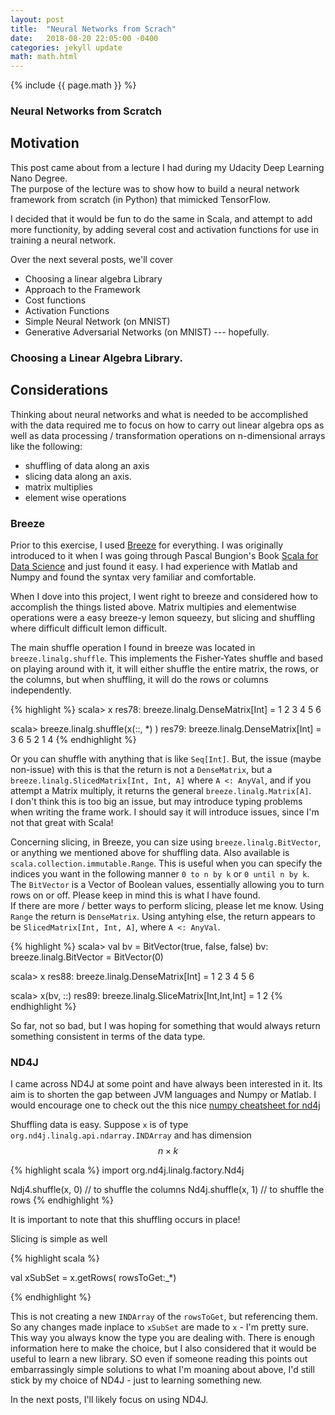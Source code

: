 ```yaml
---
layout: post
title:  "Neural Networks from Scrach"
date:   2018-08-20 22:05:00 -0400
categories: jekyll update
math: math.html
---
```



{% include {{ page.math }} %}

### Neural Networks from Scratch

## Motivation

This post came about from a lecture I had during my Udacity Deep Learning Nano Degree.  
The purpose of the lecture was to show how to build a neural network framework from
scratch (in Python) that mimicked TensorFlow.  

I decided that it would be fun to do the same in Scala, and attempt to add more functionity, by adding
several cost and activation functions for use in training a neural network.

Over the next several posts, we'll cover
* Choosing a linear algebra Library
* Approach to the Framework
* Cost functions
* Activation Functions
* Simple Neural Network (on MNIST)
* Generative Adversarial Networks (on MNIST) --- hopefully.  

### Choosing a Linear Algebra Library.    

## Considerations

Thinking about neural networks and what is needed to be accomplished with the data required me to focus on
how to carry out linear algebra ops as well as data processing / transformation operations on n-dimensional arrays like the following:

* shuffling of data along an axis
* slicing data along an axis.  
* matrix multiplies
* element wise operations

### Breeze

Prior to this exercise, I used [Breeze](https://github.com/scalanlp/breeze) for everything.  I was originally introduced to
it when I was going through Pascal Bungion's Book [Scala for Data Science](https://pascalbugnion.net/book.html) and
just found it easy.  I had experience with Matlab and Numpy and found the syntax very familiar and comfortable.  

When I dove into this project, I went right to breeze and considered how to accomplish the things listed above.  Matrix multipies and
elementwise operations were a easy breeze-y lemon squeezy, but slicing and shuffling where difficult difficult lemon difficult.  

The main shuffle operation I found in breeze was located in `breeze.linalg.shuffle`.  This implements the Fisher-Yates shuffle and based on
playing around with it, it will either shuffle the entire matrix, the rows, or the columns, but when shuffling, it will do the rows or columns
independently.  

{% highlight %}
scala> x
res78: breeze.linalg.DenseMatrix[Int] =
1  2
3  4
5  6

scala> breeze.linalg.shuffle(x(::, \*) )
res79: breeze.linalg.DenseMatrix[Int] =
3  6
5  2
1  4
{% endhighlight %}

Or you can shuffle with anything that is like `Seq[Int]`.  But, the issue (maybe non-issue) with this is that the return is not a `DenseMatrix`, but a
`breeze.linalg.SlicedMatrix[Int, Int, A]` where `A <: AnyVal`, and if you attempt a Matrix multiply, it returns the general `breeze.linalg.Matrix[A]`.  
I don't think this is too big an issue, but may introduce typing problems when writing the frame work.  I should say it will introduce issues, since I'm
not that great with Scala!  

Concerning slicing, in Breeze, you can size using `breeze.linalg.BitVector`, or anything we mentioned above for shuffling data.  Also available is
`scala.collection.immutable.Range`.  This is useful when you can specify the indices you want in the  following manner `0 to n by k` or `0 until n by k`.  
The `BitVector` is a Vector of Boolean values, essentially allowing you to turn rows on or off.  Please keep in mind this is what I have found.  
If there are more / better ways to perform slicing, please let me know.  Using `Range` the return is `DenseMatrix`.  Using antyhing else, the return appears to
be `SlicedMatrix[Int, Int, A]`, where `A <: AnyVal`.  

{% highlight %}
scala> val bv = BitVector(true, false, false)
bv: breeze.linalg.BitVector = BitVector(0)

scala> x
res88: breeze.linalg.DenseMatrix[Int] =
1  2
3  4
5  6

scala> x(bv, ::)
res89: breeze.linalg.SliceMatrix[Int,Int,Int] = 1  2
{% endhighlight %}

So far, not so bad, but I was hoping for something that would always return something consistent in terms of the data type.  

### ND4J

I came across ND4J at some point and have always been interested in it.  Its aim is to shorten the gap between JVM languages and Numpy or Matlab.  I would
encourage one to check out the this nice [numpy cheatsheet for nd4j](https://github.com/deeplearning4j/dl4j-examples/blob/master/nd4j-examples/src/main/java/org/nd4j/examples/numpy_cheatsheat/NumpyCheatSheat.java)

Shuffling data is easy.  Suppose `x` is of type `org.nd4j.linalg.api.ndarray.INDArray` and has dimension $$n \times k$$

{% highlight scala %}
import org.nd4j.linalg.factory.Nd4j

Ndj4.shuffle(x, 0) // to shuffle the columns
Nd4j.shuffle(x, 1) // to shuffle the rows
{% endhighlight %}

It is important to note that this shuffling occurs in place!

Slicing is simple as well

{% highlight scala %}

val xSubSet = x.getRows( rowsToGet:\_\*)

{% endhighlight %}

This is not creating a new `INDArray` of the `rowsToGet`, but referencing them.  So any changes made inplace to `xSubSet` are
made to `x` - I'm pretty sure.  This way you always know the type you are dealing with.  There is enough information here to make the choice,
but I also considered that it would be useful to learn a new library.  SO even if someone reading this points out embarrassingly simple solutions
to what I'm moaning about above, I'd still stick by my choice of ND4J - just to learning something new.  

In the next posts, I'll likely focus on using ND4J.  

<!--


### In breeze

Shuffling in breeze is not a breeze.  I never found a simple way to do this.  `breeze.linalg.shuffle` shuffles columns and rows independently,
which made things difficult.  I found that it will shuffle the rows / columns independently.  
For example suppose that you have a $$n \time k$$ matrix of data and it is stored in the variable `x`.


Simply enough, but breeze will not do the shuffling in place.  

*Slicing vectors and rows with non continguous indices.  This can be accomplished with `breeze.linalg.BitVector`, but I found this to be quite
cumbersome.




change## Neural Networks



$$ x^2 + y^2 = z^2 $$

Inline math $$ e^2 $$ for inline equations!!

$$ e^2 $$

Testing some math input

but with text around it $$ e^{i\pi} + 1 = 0 $$



## Framework

{% highlight scala %}
trait Node
{% endhighlight %}

bundle exec jekyll serve ~ -->
